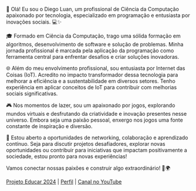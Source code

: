 🚀 Olá! Eu sou o Diego Luan, um profissional de Ciência da Computação apaixonado por tecnologia, especializado em programação e entusiasta por inovações sociais. 💻✨

🎓 Formado em Ciência da Computação, trago uma sólida formação em algoritmos, desenvolvimento de software e solução de problemas. Minha jornada profissional é marcada pela aplicação da programação como ferramenta central para enfrentar desafios e criar soluções inovadoras.

🌐 Além do meu envolvimento profissional, sou entusiasta por Internet das Coisas (IoT). Acredito no impacto transformador dessa tecnologia para melhorar a eficiência e a sustentabilidade em diversos setores. Tenho experiência em aplicar conceitos de IoT para contribuir com melhorias sociais significativas.

🎮 Nos momentos de lazer, sou um apaixonado por jogos, explorando mundos virtuais e desfrutando da criatividade e inovação presentes nesse universo. Embora seja uma paixão pessoal, enxergo nos jogos uma fonte constante de inspiração e diversão.

🤝 Estou aberto a oportunidades de networking, colaboração e aprendizado contínuo. Seja para discutir projetos desafiadores, explorar novas oportunidades ou contribuir para iniciativas que impactam positivamente a sociedade, estou pronto para novas experiências!

Vamos conectar nossas paixões e construir algo extraordinário! 🚀🌍

[Projeto Educar 2024](https://github.com/projetoeducar2024) | [Perfil](profile.php?id=61556983340288) | [Canal no YouTube](https://www.youtube.com/channel/UCfCfQNJeBGPI3WP0iQrUCMA)
